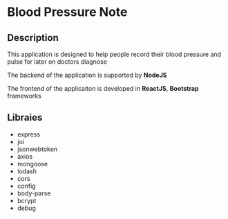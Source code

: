 # Blood Pressure Note

## Description
This application is designed to help people record their blood pressure and pulse for later on doctors diagnose

The backend of the application is supported by **NodeJS**

The frontend of the applicaiton is developed in **ReactJS**, **Bootstrap** frameworks

## Libraies
* express
* joi
* jsonwebtoken
* axios
* mongoose
* lodash
* cors
* config
* body-parse
* bcrypt
* debug
